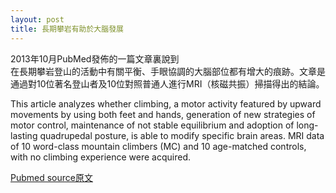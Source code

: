 ```yaml
---
layout: post
title: 長期攀岩有助於大腦發展
---
```

<p>2013年10月PubMed發佈的一篇文章裏說到<br> 在長期攀岩登山的活動中有關平衡、手眼協調的大腦部位都有增大的痕跡。文章是通過對10位著名登山者及10位對照普通人進行MRI（核磁共振）掃描得出的結論。</p>
<p>This article analyzes whether climbing, a motor activity featured by upward movements by using both feet and hands, generation of new strategies of motor control, maintenance of not stable equilibrium and adoption of long-lasting quadrupedal posture, is able to modify specific brain areas. MRI data of 10 word-class mountain climbers (MC) and 10 age-matched controls, with no climbing experience were acquired.</p>
<p><a href="http://www.ncbi.nlm.nih.gov/pubmed/22522914">Pubmed source原文</a></p>